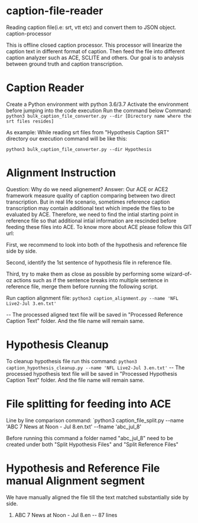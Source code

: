 # caption-file-reader
Reading caption file(i.e: srt, vtt etc) and convert them to JSON object.
caption-processor

This is offline closed caption processor. This processor will linearize the caption text in different format of caption. Then feed the file into different caption analyzer such as ACE, SCLITE and others. Our goal is to analysis between ground truth and caption transcription.

# Caption Reader

Create a Python environment with python 3.6/3.7
Activate the environment before jumping into the code execution
Run the command below Command:
`python3 bulk_caption_file_converter.py --dir [Directory name where the srt files resides]`

As example: While reading srt files from "Hypothesis Caption SRT" directory our execution command will be like this:

`python3 bulk_caption_file_converter.py --dir Hypothesis`

# Alignment Instruction
Question: Why do we need alignement?
Answer: Our ACE or ACE2 framework measure quality of caption comparing between two direct transcription. But in real life scenario, sometimes reference caption transcription may contain additional text which impede the files to be evaluated by ACE. Therefore, we need to find the intial starting point in reference file so that additional intial information are rescinded before feeding these files into ACE. To know more about ACE please follow this GIT url:

First, we recommend to look into both of the hypothesis and reference file side by side.

Second, identify the 1st sentence of hypothesis file in reference file.

Third, try to make them as close as possible by performing some wizard-of-oz actions such as if the sentence breaks into multiple sentence in reference file, merge them before running the following script.

Run caption alignment file:
`python3 caption_alignment.py --name 'NFL Live2-Jul 3.en.txt'`

-- The processed aligned text file will be saved in "Processed Reference Caption Text" folder. And the file name will remain same.

# Hypothesis Cleanup
To cleanup hypothesis file run this command:
`python3 caption_hypothesis_cleanup.py --name 'NFL Live2-Jul 3.en.txt'`
-- The processed hypothesis text file will be saved in "Processed Hypothesis Caption Text" folder. And the file name will remain same.

# File splitting for feeding into ACE
Line by line comparison command:
`python3 caption_file_split.py --name 'ABC 7 News at Noon - Jul 8.en.txt' --fname 'abc_jul_8'

Before running this command a folder named "abc_jul_8" need to be created under both "Split Hypothesis Files" and "Split Reference Files"

# Hypothesis and Reference File manual Alignment segment
We have manually aligned the file till the text matched substantially side by side. 
1. ABC 7 News at Noon - Jul 8.en -- 87 lines


